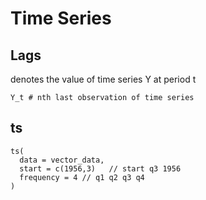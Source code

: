 
# Time Series

## Lags
denotes the value of time series Y at period t
```
Y_t # nth last observation of time series
```

## ts
```
ts(
  data = vector_data,
  start = c(1956,3)   // start q3 1956
  frequency = 4 // q1 q2 q3 q4
)
```

